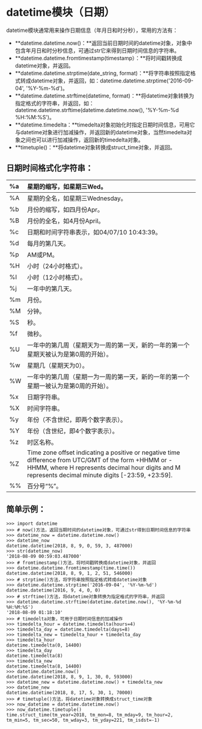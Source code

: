 # datetime模块（日期）

datetime模块通常用来操作日期信息（年月日和时分秒），常用的方法有：

* **datetime.datetime.now\(\)：**返回当前日期时间的datetime对象，对象中包含年月日和时分秒信息，可通过str它来得到日期时间信息的字符串。
* **datetime.datetime.fromtimestamp\(timestamp）：**将时间戳转换成datetime对象，并返回。
* **datetime.datetime.strptime\(date\_string, format\)：**将字符串按照指定格式转成datetime对象，并返回，如：datetime.datetime.strptime\('2016-09-04', '%Y-%m-%d'\)。
* **datetime.datetime.strftime\(datetime, format\)：**将datetime对象转换为指定格式的字符串，并返回，如：datetime.datetime.strftime\(datetime.datetime.now\(\), '%Y-%m-%d %H:%M:%S'\)。
* **datetime.timedelta：**timedelta对象初始化时指定日期时间信息，可用它与datetime对象进行加减操作，并返回新的datetime对象，当然timedelta对象之间也可以进行加减操作，返回新的timedelta对象。
* **timetuple\(\)：**将datetime对象转换成struct\_time对象，并返回。

## 日期时间格式化字符串：

| %a | 星期的缩写，如星期三Wed。 |
| :--- | :--- |
| %A | 星期的全名，如星期三Wednesday。 |
| %b | 月份的缩写，如四月份Apr。 |
| %B | 月份的全名，如4月份April。 |
| %c | 日期和时间字符串表示，如04/07/10 10:43:39。 |
| %d | 每月的第几天。 |
| %p | AM或PM。 |
| %H | 小时（24小时格式）。 |
| %I | 小时（12小时格式）。 |
| %j | 一年中的第几天。 |
| %m | 月份。 |
| %M | 分钟。 |
| %S | 秒。 |
| %f | 微秒。 |
| %U | 一年中的第几周（星期天为一周的第一天，新的一年的第一个星期天被认为是第0周的开始）。 |
| %w | 星期几（星期天为0）。 |
| %W | 一年中的第几周（星期一为一周的第一天，新的一年的第一个星期一被认为是第0周的开始）。 |
| %x | 日期字符串。 |
| %X | 时间字符串。 |
| %y | 年份（不含世纪，即两个数字表示）。 |
| %Y | 年份（含世纪，即4个数字表示）。 |
| %z | 时区名称。 |
| %Z | Time zone offset indicating a positive or negative time difference from UTC/GMT of the form +HHMM or -HHMM, where H represents decimal hour digits and M represents decimal minute digits \[-23:59, +23:59\]. |
| %% | 百分号“%”。 |

## 简单示例：

```text
>>> import datetime
>>> # now()方法，返回当期时间的datetime对象，可通过str得到日期时间信息的字符串
>>> datetime_now = datetime.datetime.now()
>>> datetime_now
datetime.datetime(2018, 8, 9, 0, 59, 3, 487000)
>>> str(datetime_now)
'2018-08-09 00:59:03.487000'
>>> # fromtimestamp()方法，将时间戳转换成datetime对象，并返回
>>> datetime.datetime.fromtimestamp(time.time())
datetime.datetime(2018, 8, 9, 1, 2, 51, 546000)
>>> # strptime()方法，将字符串按照指定格式转成datetime对象
>>> datetime.datetime.strptime('2016-09-04', '%Y-%m-%d')
datetime.datetime(2016, 9, 4, 0, 0)
>>> # strftime()方法，将datetime对象转换为指定格式的字符串，并返回
>>> datetime.datetime.strftime(datetime.datetime.now(), '%Y-%m-%d %H:%M:%S')
'2018-08-09 01:18:10'
>>> # timedelta对象，可用于日期时间信息的加减操作
>>> timedelta_hour = datetime.timedelta(hours=4)
>>> timedelta_day = datetime.timedelta(days=8)
>>> timedelta_new = timedelta_hour + timedelta_day
>>> timedelta_hour
datetime.timedelta(0, 14400)
>>> timedelta_day
datetime.timedelta(8)
>>> timedelta_new
datetime.timedelta(8, 14400)
>>> datetime.datetime.now()
datetime.datetime(2018, 8, 9, 1, 30, 0, 593000)
>>> datetime_new = datetime.datetime.now() + timedelta_new
>>> datetime_new
datetime.datetime(2018, 8, 17, 5, 30, 1, 70000)
>>> # timetuple()方法，将datetime对象转换成struct_time对象
>>> now_datetime = datetime.datetime.now()
>>> now_datetime.timetuple()
time.struct_time(tm_year=2018, tm_mon=8, tm_mday=9, tm_hour=2, tm_min=5, tm_sec=50, tm_wday=3, tm_yday=221, tm_isdst=-1)
```

